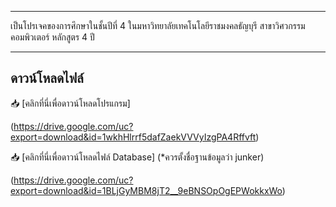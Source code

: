 ************************************************************
เป็นโปรเจคของการศึกษาในชั้นปีที่ 4 
ในมหาวิทยาลัยเทคโนโลยีราชมงคลธัญบุรี สาขาวิศวกรรมคอมพิวเตอร์ หลักสูตร 4 ปี
************************************************************

## ดาวน์โหลดไฟล์
📥 [คลิกที่นี่เพื่อดาวน์โหลดโปรแกรม]

(https://drive.google.com/uc?export=download&id=1wkhHlrrf5dafZaekVVVyIzgPA4Rffvft)

📥 [คลิกที่นี่เพื่อดาวน์โหลดไฟล์ Database] (*ควรตั้งชื่อฐานข้อมูลว่า junker)

(https://drive.google.com/uc?export=download&id=1BLjGyMBM8jT2__9eBNSOpOgEPWokkxWo)
